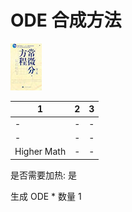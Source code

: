 # ODE 合成方法

![Icon](Doc/Recipe/e106ab08438ec984d938b467c3f16769.jpg)

|1|2|3|
|----|-----|-----|
|-|-|-|
|-|-|-|
|Higher Math|-|-|

是否需要加热: 是

生成 ODE \* 数量 1
<br/> <br/> <br/> 

